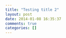 ```yaml
---
title: "Testing title 2"
layout: post
date: 2014-01-08 16:35:37
comments: true
categories: []
---
```

